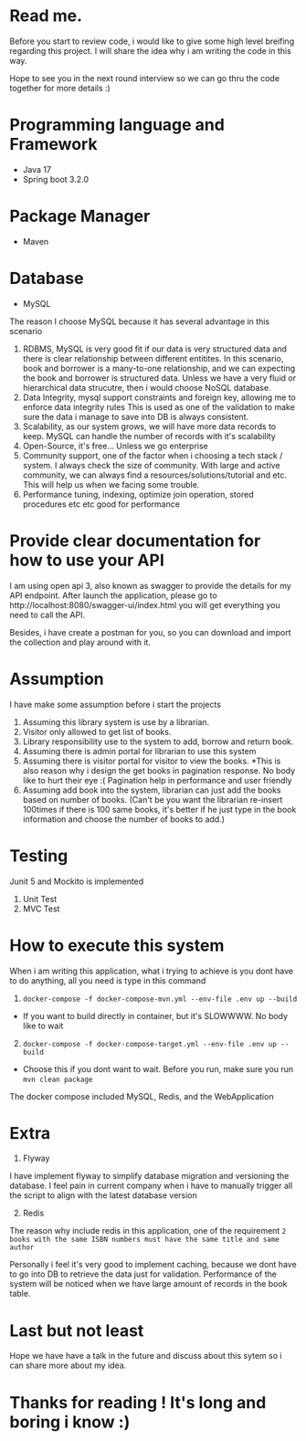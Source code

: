 # Read me.

Before you start to review code, i would like to give some high level breifing regarding this project.
I will share the idea why i am writing the code in this way. 

Hope to see you in the next round interview so we can go thru the code together for more details :)

# Programming language and Framework
- Java 17
- Spring boot 3.2.0

# Package Manager 
- Maven

# Database
- MySQL

The reason I choose MySQL because it has several advantage in this scenario
1. RDBMS, MySQL is very good fit if our data is very structured data and there is clear relationship between different entitites.
In this scenario, book and borrower is a many-to-one relationship, and we can expecting the book and borrower is structured data.
Unless we have a very fluid or hierarchical data strucutre, then i would choose NoSQL database.
2. Data Integrity, mysql support constraints and foreign key, allowing me to enforce data integrity rules
This is used as one of the validation to make sure the data i manage to save into DB is always consistent.
3. Scalability, as our system grows, we will have more data records to keep. MySQL can handle the number of records with it's scalability
4. Open-Source, it's free... Unless we go enterprise 
5. Community support, one of the factor when i choosing a tech stack / system. I always check the size of community. 
With large and active community, we can always find a resources/solutions/tutorial and etc. This will help us when we facing some trouble.
6. Performance tuning, indexing, optimize join operation, stored procedures etc etc good for performance

# Provide clear documentation for how to use your API
I am using open api 3, also known as swagger to provide the details for my API endpoint. After launch the application,
please go to http://localhost:8080/swagger-ui/index.html you will get everything you need to call the API. 

Besides, i have create a postman for you, so you can download and import the collection and play around with it.

# Assumption
I have make some assumption before i start the projects
1. Assuming this library system is use by a librarian. 
2. Visitor only allowed to get list of books. 
3. Library responsibility use to the system to add, borrow and return book.
4. Assuming there is admin portal for librarian to use this system
5. Assuming there is visitor portal for visitor to view the books. *This is also reason why i design the get books in pagination response.
No body like to hurt their eye :( Pagination help in performance and user friendly
6. Assuming add book into the system, librarian can just add the books based on number of books. (Can't be you want the librarian re-insert 100times if there is 100 same books, it's better if he just type in the book information and choose the number of books to add.)

# Testing
Junit 5 and Mockito is implemented
1. Unit Test
2. MVC Test

# How to execute this system
When i am writing this application, what i trying to achieve is you dont have to do anything, all you need is type in this command

1. ``docker-compose -f docker-compose-mvn.yml --env-file .env up --build`` 
- If you want to build directly in container, but it's SLOWWWW. No body like to wait


2. ``docker-compose -f docker-compose-target.yml --env-file .env up --build``
- Choose this if you dont want to wait. Before you run, make sure you run ``mvn clean package``

The docker compose included MySQL, Redis, and the WebApplication

# Extra
1. Flyway

I have implement flyway to simplify database migration and versioning the database. I feel pain in current company when i have to manually trigger all the script to align with the latest database  version

2. Redis

The reason why include redis in this application, one of the requirement ``2 books with the same ISBN numbers must have the same title and same author``

Personally i feel it's very good to implement caching, because we dont have to go into DB to retrieve the data just for validation. Performance of the system will be noticed when we have large amount of records in the book table.


# Last but not least
Hope we have have a talk in the future and discuss about this sytem so i can share more about my idea. 

# Thanks for reading ! It's long and boring i know :) 